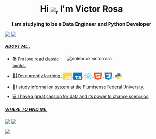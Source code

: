 <h1 align="center">Hi  <img src="https://raw.githubusercontent.com/kaueMarques/kaueMarques/master/hi.gif" width="30px">, I'm Victor Rosa</h1>
<h3 align="center">I am  studying to be a Data Engineer and Python Developer</h3>


<div>
  <a href="https://github.com/Victor-Rosa">
  <img height="160em" src="https://github-readme-stats.vercel.app/api?username=Victor-Rosa&show_icons=true&theme=react&include_all_commits=true&count_private=true"/>
  <img height="160em" src="https://github-readme-stats.vercel.app/api/top-langs/?username=Victor-Rosa&layout=compact&langs_count=7&theme=react"/>
</div>



##### ABOUT ME :

<img src="https://raw.githubusercontent.com/MicaelliMedeiros/micaellimedeiros/master/image/computer-illustration.png" min-width="400px" max-width="400px" width="300px" align="right" alt="notebook victorrosa">

 - 📚 I'm love read classic books.
- 👨‍💻I’m currently learning:  <img align="center" alt="Rafa-Js" height="25" width="30" src="https://raw.githubusercontent.com/devicons/devicon/master/icons/javascript/javascript-plain.svg">
  <img align="center" alt="Rosa-Ts" height="25" width="30" src="https://raw.githubusercontent.com/devicons/devicon/master/icons/typescript/typescript-plain.svg">
  <img align="center" alt="Rosa-React" height="25" width="30" src="https://raw.githubusercontent.com/devicons/devicon/master/icons/react/react-original.svg">
  <img align="center" alt="Rosa-HTML" height="25" width="30" src="https://raw.githubusercontent.com/devicons/devicon/master/icons/html5/html5-original.svg">
  <img align="center" alt="Rosa-CSS" height="25" width="30" src="https://raw.githubusercontent.com/devicons/devicon/master/icons/css3/css3-original.svg">
  <img align="center" alt="Rosa-Python" height="25" width="30" src="https://raw.githubusercontent.com/devicons/devicon/master/icons/python/python-original.svg">



- 🏫 I study information system at the Fluminense Federal University.
 - 💻 I have a great passion for data and its power to change scenarios


##### WHERE TO FIND ME:
<p align="left">

  <a href="https://www.instagram.com/rosavictors/" alt="Instagram">
  <img src="https://img.shields.io/badge/-Instagram-FF1174?style=for-the-badge&logo=instagram&logoColor=white&link=https://www.instagram.com/rosavictors/"/></a>
  
  <a href="https://www.linkedin.com/in/victor-rosa-46b4741b8/" alt="Linkedin">
  <img src="https://img.shields.io/badge/-Linkedin-0e76a8?style=for-the-badge&logo=Linkedin&logoColor=white&link=https://www.linkedin.com/in/victor-rosa" /></a>
  
<a href = "mailto:victorsouzarosa100@gmail.com"><img src="https://img.shields.io/badge/-Gmail-%3333?style=for-the-badge&logo=gmail&logoColor=white" target="_blank"></a>


 
